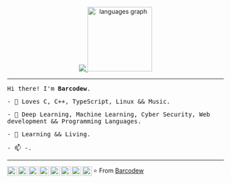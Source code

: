 
<p align="center">
  <a href="https://discord.com/users/542300187922661376">
    <img src="https://lanyard.cnrad.dev/api/542300187922661376"/>
  </a>
    <img src="https://github-readme-stats.vercel.app/api/top-langs?username=RichMarpaung&locale=en&hide_title=false&layout=compact&card_width=320&langs_count=5&theme=dracula&hide_border=false" height="150" alt="languages graph"  />
</p>
<hr>
<p><samp>Hi there! I'm <b>Barcodew</b>.</samp></p>
<p><samp>- 🌱 Loves C, C++, TypeScript, Linux && Music.</samp></p>
<p><samp>- 🔭 Deep Learning, Machine Learning, Cyber Security, Web development && Programming Languages.</samp></p>
<p><samp>- 📒 Learning && Living.</samp></p>
<p><samp>- 📫 -.</samp></p>


<hr>
<p>
  <a href="https://br.linkedin.com/in/barcodew">
    <img align="left" alt="Felipe's LinkdeIn" width="22px" src="https://cdn.jsdelivr.net/npm/simple-icons@3.5.0/icons/linkedin.svg" />
  </a>
  <a href="mailto:-@gmail.com">
    <img align="left" alt="GMail" width="22px" src="https://cdn.jsdelivr.net/npm/simple-icons@3.5.0/icons/gmail.svg" />
  </a>
  <a href="https://instagram.com/ahmadaliakbar203">
    <img align="left" alt="Felipe's Instagram" width="22px" src="https://cdn.jsdelivr.net/npm/simple-icons@3.5.0/icons/instagram.svg" />
  </a>
  <a href="https://leetcode.com/barcodew/">
    <img align="left" alt="Felipe's Instagram" width="22px" src="https://cdn.jsdelivr.net/npm/simple-icons@3.5.0/icons/leetcode.svg" />
  </a>
  <a href="https://www.hackerrank.com/ahmadaliakbar203">
    <img align="left" alt="HackerRank Profile" width="22px" src="https://cdn.jsdelivr.net/npm/simple-icons@3.5.0/icons/hackerrank.svg" />
  </a>
  <a href="https://codeforces.com/profile/barcodew">
    <img align="left" alt="Codeforces Profile" width="22px" src="https://cdn.jsdelivr.net/npm/simple-icons@3.5.0/icons/codeforces.svg" />
  </a>
  <a href="https://www.codechef.com/users/barcodew">
    <img align="left" alt="CodeChef Profile" width="22px" src="https://cdn.jsdelivr.net/npm/simple-icons@3.5.0/icons/codechef.svg" />
  </a>
  <a href="https://www.hackerearth.com/pt-br/@barcodew">
    <img align="left" alt="HackerEarth" width="22px" src="https://cdn.jsdelivr.net/npm/simple-icons@3.5.0/icons/hackerearth.svg" />
  </a>
</p>

⭐️ From [Barcodew](https://github.com/barcodew)
